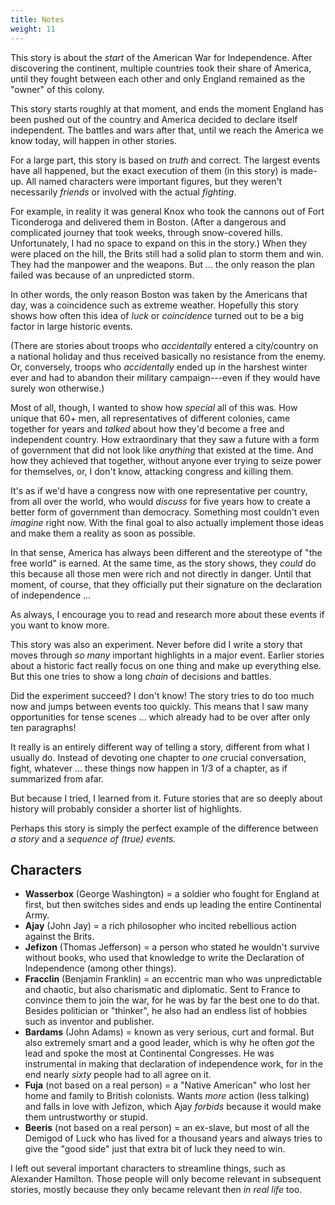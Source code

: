 ```yaml
---
title: Notes
weight: 11
---
```

This story is about the _start_ of the American War for Independence. After discovering the continent, multiple countries took their share of America, until they fought between each other and only England remained as the "owner" of this colony. 

This story starts roughly at that moment, and ends the moment England has been pushed out of the country and America decided to declare itself independent. The battles and wars after that, until we reach the America we know today, will happen in other stories.

For a large part, this story is based on _truth_ and correct. The largest events have all happened, but the exact execution of them (in this story) is made-up. All named characters were important figures, but they weren't necessarily _friends_ or involved with the actual _fighting_.

For example, in reality it was general Knox who took the cannons out of Fort Ticonderoga and delivered them in Boston. (After a dangerous and complicated journey that took weeks, through snow-covered hills. Unfortunately, I had no space to expand on this in the story.) When they were placed on the hill, the Brits still had a solid plan to storm them and win. They had the manpower and the weapons. But ... the only reason the plan failed was because of an unpredicted storm.

In other words, the only reason Boston was taken by the Americans that day, was a coincidence such as extreme weather. Hopefully this story shows how often this idea of _luck_ or _coincidence_ turned out to be a big factor in large historic events.

(There are stories about troops who _accidentally_ entered a city/country on a national holiday and thus received basically no resistance from the enemy. Or, conversely, troops who _accidentally_ ended up in the harshest winter ever and had to abandon their military campaign---even if they would have surely won otherwise.)

Most of all, though, I wanted to show how _special_ all of this was. How unique that 60+ men, all representatives of different colonies, came together for years and _talked_ about how they'd become a free and independent country. How extraordinary that they saw a future with a form of government that did not look like _anything_ that existed at the time. And how they achieved that together, without anyone ever trying to seize power for themselves, or, I don't know, attacking congress and killing them.

It's as if we'd have a congress now with one representative per country, from all over the world, who would _discuss_ for five years how to create a better form of government than democracy. Something most couldn't even _imagine_ right now. With the final goal to also actually implement those ideas and make them a reality as soon as possible.

In that sense, America has always been different and the stereotype of "the free world" is earned. At the same time, as the story shows, they _could_ do this because all those men were rich and not directly in danger. Until that moment, of course, that they officially put their signature on the declaration of independence ...

As always, I encourage you to read and research more about these events if you want to know more.

This story was also an experiment. Never before did I write a story that moves through _so many_ important highlights in a major event. Earlier stories about a historic fact really focus on one thing and make up everything else. But this one tries to show a long _chain_ of decisions and battles.

Did the experiment succeed? I don't know! The story tries to do too much now and jumps between events too quickly. This means that I saw many opportunities for tense scenes ... which already had to be over after only ten paragraphs!

It really is an entirely different way of telling a story, different from what I usually do. Instead of devoting one chapter to _one_ crucial conversation, fight, whatever ... these things now happen in 1/3 of a chapter, as if summarized from afar.

But because I tried, I learned from it. Future stories that are so deeply about history will probably consider a shorter list of highlights.

Perhaps this story is simply the perfect example of the difference between _a story_ and a _sequence of (true) events._

## Characters
* **Wasserbox** (George Washington) = a soldier who fought for England at first, but then switches sides and ends up leading the entire Continental Army.
* **Ajay** (John Jay) = a rich philosopher who incited rebellious action against the Brits.
* **Jefizon** (Thomas Jefferson) = a person who stated he wouldn't survive without books, who used that knowledge to write the Declaration of Independence (among other things).
* **Fracclin** (Benjamin Franklin) = an eccentric man who was unpredictable and chaotic, but also charismatic and diplomatic. Sent to France to convince them to join the war, for he was by far the best one to do that. Besides politician or "thinker", he also had an endless list of hobbies such as inventor and publisher.
* **Bardams** (John Adams) = known as very serious, curt and formal. But also extremely smart and a good leader, which is why he often _got_ the lead and spoke the most at Continental Congresses. He was instrumental in making that declaration of independence work, for in the end nearly _sixty_ people had to all agree on it.
* **Fuja** (not based on a real person) = a "Native American" who lost her home and family to British colonists. Wants _more_ action (less talking) and falls in love with Jefizon, which Ajay _forbids_ because it would make them untrustworthy or stupid.
* **Beeris** (not based on a real person) = an ex-slave, but most of all the Demigod of Luck who has lived for a thousand years and always tries to give the "good side" just that extra bit of luck they need to win.

I left out several important characters to streamline things, such as Alexander Hamilton. Those people will only become relevant in subsequent stories, mostly because they only became relevant then _in real life_ too.